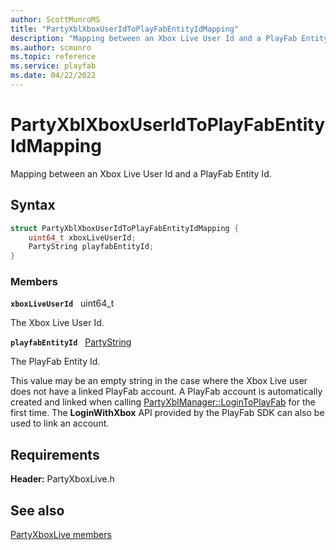 ```yaml
---
author: ScottMunroMS
title: "PartyXblXboxUserIdToPlayFabEntityIdMapping"
description: "Mapping between an Xbox Live User Id and a PlayFab Entity Id."
ms.author: scmunro
ms.topic: reference
ms.service: playfab
ms.date: 04/22/2022
---
```


# PartyXblXboxUserIdToPlayFabEntityIdMapping  

Mapping between an Xbox Live User Id and a PlayFab Entity Id.  

## Syntax  
  
```cpp
struct PartyXblXboxUserIdToPlayFabEntityIdMapping {  
    uint64_t xboxLiveUserId;  
    PartyString playfabEntityId;  
}  
```
  
### Members  
  
**`xboxLiveUserId`** &nbsp; uint64_t  
  
The Xbox Live User Id.
  
**`playfabEntityId`** &nbsp; [PartyString](../../../networking/reference/typedefs.md)  
  
The PlayFab Entity Id.
  
This value may be an empty string in the case where the Xbox Live user does not have a linked PlayFab account. A PlayFab account is automatically created and linked when calling [PartyXblManager::LoginToPlayFab](../classes/PartyXblManager/methods/partyxblmanager_logintoplayfab.md) for the first time. The <b>LoginWithXbox</b> API provided by the PlayFab SDK can also be used to link an account.
  
  
## Requirements  
  
**Header:** PartyXboxLive.h
  
## See also  
[PartyXboxLive members](../partyxboxlive_members.md)  

  
  
